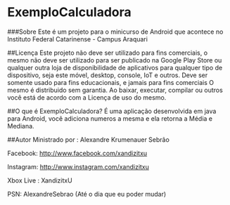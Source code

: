 # ExemploCalculadora
###Sobre
Este é um projeto para o minicurso de Android que acontece no Instituto Federal Catarinense - Campus Araquari

##Licença
Este projeto não deve ser utilizado para fins comerciais, o mesmo não deve ser utilizado para ser publicado na Google Play Store ou qualquer outra loja de disponibilidade de aplicativos para qualquer tipo de dispositivo, seja este móvel, desktop, console, IoT e outros.
Deve ser somente usado para fins educacionais, e jamais para fins comerciais
O mesmo é distribuido sem garantia.
Ao baixar, executar, compilar ou outros você está de acordo com a Licença de uso do mesmo.

##O que é ExemploCalculadora?
É uma aplicação desenvolvida em java para Android, você adiciona numeros a mesma e ela retorna a Média e Mediana.


##Autor
Ministrado por : Alexandre Krumenauer Sebrão

Facebook: http://www.facebook.com/xandizitxu

Instagram: http://www.instagram.com/xandizitxu

Xbox Live : XandizitxU

PSN: AlexandreSebrao (Até o dia que eu poder mudar)


